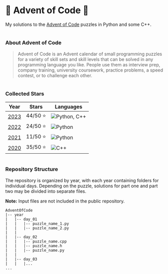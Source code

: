 # 🎄 Advent of Code 🎄

My solutions to the [Advent of Code](https://adventofcode.com/) puzzles in Python and some C++.

#

### About Advent of Code

> Advent of Code is an Advent calendar of small programming puzzles
> for a variety of skill sets and skill levels that can be solved
> in any programming language you like. People use them as interview prep,
> company training, university coursework, practice problems, a speed contest,
> or to challenge each other.

#

### Collected Stars

| Year         | Stars   | Languages                                                 |
|--------------|---------|-----------------------------------------------------------|
| [2023](2023) | 44/50 ⭐ | ![Python, C++](https://skillicons.dev/icons?i=python,cpp) |
| [2022](2022) | 24/50 ⭐ | ![Python](https://skillicons.dev/icons?i=python)          |
| [2021](2021) | 11/50 ⭐ | ![Python](https://skillicons.dev/icons?i=python)          |
| [2020](2020) | 35/50 ⭐ | ![C++](https://skillicons.dev/icons?i=cpp)                |

#

### Repository Structure

The repository is organized by year, with each year containing folders for individual days.
Depending on the puzzle, solutions for part one and part two may be divided into separate files.

**Note:** Input files are not included in the public repository.

```tree
AdventOfCode
|-- year
|   |-- day_01
|   |   |-- puzzle_name_1.py
|   |   |-- puzzle_name_2.py
|   |
|   |-- day_02
|   |   |-- puzzle_name.cpp
|   |   |-- puzzle_name.h
|   |   |-- puzzle_name.py
|   |
|   |-- day_03
|   |   |... 
...
```
